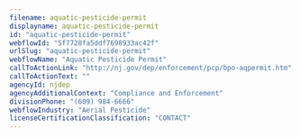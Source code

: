 ```yaml
---
filename: aquatic-pesticide-permit
displayname: aquatic-pesticide-permit
id: "aquatic-pesticide-permit"
webflowId: "5f7728fa5ddf7698933ac42f"
urlSlug: "aquatic-pesticide-permit"
webflowName: "Aquatic Pesticide Permit"
callToActionLink: "http://nj.gov/dep/enforcement/pcp/bpo-aqpermit.htm"
callToActionText: ""
agencyId: njdep
agencyAdditionalContext: "Compliance and Enforcement"
divisionPhone: "(609) 984-6666"
webflowIndustry: "Aerial Pesticide"
licenseCertificationClassification: "CONTACT"
---
```

